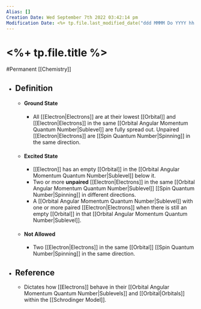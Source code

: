 ```yaml
---
Alias: []
Creation Date: Wed September 7th 2022 03:42:14 pm 
Modification Date: <%+ tp.file.last_modified_date("ddd MMMM Do YYYY hh:mm:ss a") %>
---
```

# <%+ tp.file.title %>
#Permanent [[Chemistry]]

- ## Definition
	- #### Ground State
		- All [[Electron|Electrons]] are at their lowest [[Orbital]] and [[Electron|Electrons]] in the same [[Orbital Angular Momentum Quantum Number|Sublevel]] are fully spread out. Unpaired [[Electron|Electrons]] are [[Spin Quantum Number|Spinning]] in the same direction.
	- #### Excited State
		- [[Electron]] has an empty [[Orbital]] in the [[Orbital Angular Momentum Quantum Number|Sublevel]] below it.
		- Two or more **unpaired** [[Electron|Electrons]] in the same [[Orbital Angular Momentum Quantum Number|Sublevel]] [[Spin Quantum Number|Spinning]] in different directions.
		- A [[Orbital Angular Momentum Quantum Number|Sublevel]] with one or more paired [[Electron|Electrons]] when there is still an empty [[Orbital]] in that [[Orbital Angular Momentum Quantum Number|Sublevel]].
	- #### Not Allowed
		- Two [[Electron|Electrons]] in the same [[Orbital]] [[Spin Quantum Number|Spinning]] in the same direction.
- ## Reference
	- Dictates how [[Electrons]] behave in their [[Orbital Angular Momentum Quantum Number|Sublevels]] and [[Orbital|Orbitals]] within the [[Schrodinger Model]].